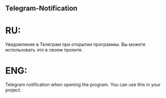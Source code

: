 ## Telegram-Notification
# RU:
Уведомление в Телеграм при открытии программы.
Вы можете использовать это в своем проекте.
# ENG:
Telegram notification when opening the program.
You can use this in your project.
